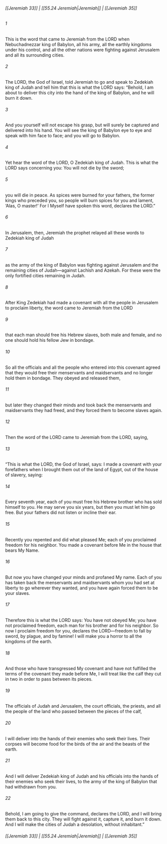 
###### [[Jeremiah 33]] | [[55.24 Jeremiah|Jeremiah]] | [[Jeremiah 35]]

###### 1
This is the word that came to Jeremiah from the LORD when Nebuchadnezzar king of Babylon, all his army, all the earthly kingdoms under his control, and all the other nations were fighting against Jerusalem and all its surrounding cities.
###### 2
The LORD, the God of Israel, told Jeremiah to go and speak to Zedekiah king of Judah and tell him that this is what the LORD says: “Behold, I am about to deliver this city into the hand of the king of Babylon, and he will burn it down.
###### 3
And you yourself will not escape his grasp, but will surely be captured and delivered into his hand. You will see the king of Babylon eye to eye and speak with him face to face; and you will go to Babylon.
###### 4
Yet hear the word of the LORD, O Zedekiah king of Judah. This is what the LORD says concerning you: You will not die by the sword;
###### 5
you will die in peace. As spices were burned for your fathers, the former kings who preceded you, so people will burn spices for you and lament, ‘Alas, O master!’ For I Myself have spoken this word, declares the LORD.”
###### 6
In Jerusalem, then, Jeremiah the prophet relayed all these words to Zedekiah king of Judah
###### 7
as the army of the king of Babylon was fighting against Jerusalem and the remaining cities of Judah—against Lachish and Azekah. For these were the only fortified cities remaining in Judah.
###### 8
After King Zedekiah had made a covenant with all the people in Jerusalem to proclaim liberty, the word came to Jeremiah from the LORD
###### 9
that each man should free his Hebrew slaves, both male and female, and no one should hold his fellow Jew in bondage.
###### 10
So all the officials and all the people who entered into this covenant agreed that they would free their menservants and maidservants and no longer hold them in bondage. They obeyed and released them,
###### 11
but later they changed their minds and took back the menservants and maidservants they had freed, and they forced them to become slaves again.
###### 12
Then the word of the LORD came to Jeremiah from the LORD, saying,
###### 13
“This is what the LORD, the God of Israel, says: I made a covenant with your forefathers when I brought them out of the land of Egypt, out of the house of slavery, saying:
###### 14
Every seventh year, each of you must free his Hebrew brother who has sold himself to you. He may serve you six years, but then you must let him go free. But your fathers did not listen or incline their ear.
###### 15
Recently you repented and did what pleased Me; each of you proclaimed freedom for his neighbor. You made a covenant before Me in the house that bears My Name.
###### 16
But now you have changed your minds and profaned My name. Each of you has taken back the menservants and maidservants whom you had set at liberty to go wherever they wanted, and you have again forced them to be your slaves.
###### 17
Therefore this is what the LORD says: You have not obeyed Me; you have not proclaimed freedom, each man for his brother and for his neighbor. So now I proclaim freedom for you, declares the LORD—freedom to fall by sword, by plague, and by famine! I will make you a horror to all the kingdoms of the earth.
###### 18
And those who have transgressed My covenant and have not fulfilled the terms of the covenant they made before Me, I will treat like the calf they cut in two in order to pass between its pieces.
###### 19
The officials of Judah and Jerusalem, the court officials, the priests, and all the people of the land who passed between the pieces of the calf,
###### 20
I will deliver into the hands of their enemies who seek their lives. Their corpses will become food for the birds of the air and the beasts of the earth.
###### 21
And I will deliver Zedekiah king of Judah and his officials into the hands of their enemies who seek their lives, to the army of the king of Babylon that had withdrawn from you.
###### 22
Behold, I am going to give the command, declares the LORD, and I will bring them back to this city. They will fight against it, capture it, and burn it down. And I will make the cities of Judah a desolation, without inhabitant.”

###### [[Jeremiah 33]] | [[55.24 Jeremiah|Jeremiah]] | [[Jeremiah 35]]
